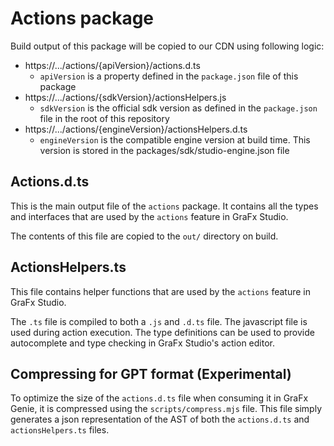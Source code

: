 # Actions package

Build output of this package will be copied to our CDN using following logic:

* https://.../actions/{apiVersion}/actions.d.ts
  * `apiVersion` is a property defined in the `package.json` file of this package
* https://.../actions/{sdkVersion}/actionsHelpers.js
  * `sdkVersion` is the official sdk version as defined in the `package.json` file in the root of this repository
* https://.../actions/{engineVersion}/actionsHelpers.d.ts
  * `engineVersion` is the compatible engine version at build time. This version is stored in the packages/sdk/studio-engine.json file

## Actions.d.ts

This is the main output file of the `actions` package. It contains all the types and interfaces that are used by the `actions` feature
in GraFx Studio. 

The contents of this file are copied to the `out/` directory on build. 

## ActionsHelpers.ts

This file contains helper functions that are used by the `actions` feature in GraFx Studio. 

The `.ts` file is compiled to both a `.js` and `.d.ts` file. The javascript file is used during action execution.
The type definitions can be used to provide autocomplete and type checking in GraFx Studio's action editor.

## Compressing for GPT format (Experimental)

To optimize the size of the `actions.d.ts` file when consuming it in GraFx Genie, it is compressed using the `scripts/compress.mjs` file. This file simply generates a json representation
of the AST of both the `actions.d.ts` and `actionsHelpers.ts` files.

